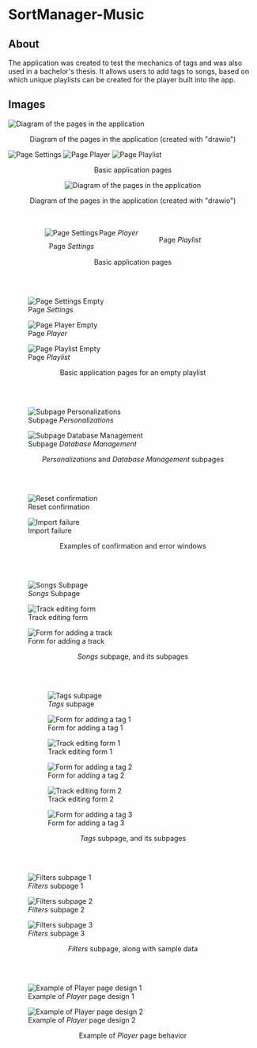 <!-- <head>
	<style>
        figure {
            text-align: center;
            margin: 0px;
        }
        figcaption {
            margin-top: 10px;
            font-style: italic;
        }
        .centered {
            display: flex;
            justify-content: center;
            gap: 2px;
        }
    </style>
</head>
<body> -->

# SortManager-Music

## About
The application was created to test the mechanics of tags and was also used in a bachelor's thesis. It allows users to add tags to songs, based on which unique playlists can be created for the player built into the app.

## Images

<!-- https://raw.githubusercontent.com/Cezary-Androsiuk/SortManager-Music-thesis/master/images -->
<!-- https://github.com/Cezary-Androsiuk/SortManager-Music-thesis/blob/master/images -->

![Diagram of the pages in the application](https://github.com/Cezary-Androsiuk/SortManager-Music-thesis/blob/master/images/O_qml_pages.drawio.png "Diagram of the pages in the application (created with drawio)") 
<p style="text-align: center;">Diagram of the pages in the application (created with "drawio")</p>

![Page Settings](https://github.com/Cezary-Androsiuk/SortManager-Music-thesis/blob/master/images/0_settings.png "Page Settings") ![Page Player](https://github.com/Cezary-Androsiuk/SortManager-Music-thesis/blob/master/images/1_player.png "Page Player") ![Page Playlist](https://github.com/Cezary-Androsiuk/SortManager-Music-thesis/blob/master/images/2_playlist.png "Page Playlist") 
<p style="text-align: center;">Basic application pages</p>

<div style="display: flex; justify-content: center; gap: 2px;">
    <figure style="text-align: center; margin: 0px;">
        <img src="https://github.com/Cezary-Androsiuk/SortManager-Music-thesis/blob/master/images/O_qml_pages.drawio.png" alt="Diagram of the pages in the application">
    </figure>
</div>
<p style="text-align: center;">Diagram of the pages in the application (created with "drawio")</p>
<br/>
<br/>

<div style="display: flex; justify-content: center; gap: 2px;">
    <figure style="text-align: center; margin: 0px;">
        <img src="https://github.com/Cezary-Androsiuk/SortManager-Music-thesis/blob/master/images/0_settings.png" alt="Page Settings">
        <figcaption style="margin-top: 10px;">Page <i>Settings</i></figcaption>
    </figure>
    <figure style="text-align: center; margin: 0px;">
        <img src="" alt="">
        <figcaption>Page <i>Player</i></figcaption>
    </figure>
    <figure>
        <img src="" alt="">
        <figcaption>Page <i>Playlist</i></figcaption>
    </figure>
</div>
<p style="text-align: center;">Basic application pages</p>
<br/>
<br/>

<div class="centered">
    <figure>
        <img src="https://github.com/Cezary-Androsiuk/SortManager-Music-thesis/blob/master/images/3_settings_empty_playlist.png" alt="Page Settings Empty">
        <figcaption>Page <i>Settings</i></figcaption>
    </figure>
    <figure>
        <img src="https://github.com/Cezary-Androsiuk/SortManager-Music-thesis/blob/master/images/4_player_empty_playlist.png" alt="Page Player Empty">
        <figcaption>Page <i>Player</i></figcaption>
    </figure>
    <figure>
        <img src="https://github.com/Cezary-Androsiuk/SortManager-Music-thesis/blob/master/images/5_playlist_empty_playlist.png" alt="Page Playlist Empty">
        <figcaption>Page <i>Playlist</i></figcaption>
    </figure>
</div>
<p style="text-align: center;">Basic application pages for an empty playlist</p>
<br/>
<br/>

<div class="centered">
    <figure>
        <img src="https://github.com/Cezary-Androsiuk/SortManager-Music-thesis/blob/master/images/6_personalizations.png" alt="Subpage Personalizations">
        <figcaption>Subpage <i>Personalizations</i></figcaption>
    </figure>
    <figure>
        <img src="https://github.com/Cezary-Androsiuk/SortManager-Music-thesis/blob/master/images/7_db_management.png" alt="Subpage Database Management">
        <figcaption>Subpage <i>Database Management</i></figcaption>
    </figure>
</div>
<p style="text-align: center;"><i>Personalizations</i> and <i>Database Management</i> subpages</p>
<br/>
<br/>

<div class="centered">
    <figure>
        <img src="https://github.com/Cezary-Androsiuk/SortManager-Music-thesis/blob/master/images/8_reset_confirm.png" alt="Reset confirmation">
        <figcaption>Reset confirmation</figcaption>
    </figure>
    <figure>
        <img src="https://github.com/Cezary-Androsiuk/SortManager-Music-thesis/blob/master/images/9_import_failed.png" alt="Import failure">
        <figcaption>Import failure</figcaption>
    </figure>
</div>
<p style="text-align: center;">Examples of confirmation and error windows</p>
<br/>
<br/>

<div class="centered">
    <figure>
        <img src="https://github.com/Cezary-Androsiuk/SortManager-Music-thesis/blob/master/images/A_subpage_songs.png" alt="Songs Subpage">
        <figcaption><i>Songs</i> Subpage</figcaption>
    </figure>
    <figure>
        <img src="https://github.com/Cezary-Androsiuk/SortManager-Music-thesis/blob/master/images/B_subsubpage_song_edit.png" alt="Track editing form">
        <figcaption>Track editing form</figcaption>
    </figure>
    <figure>
        <img src="https://github.com/Cezary-Androsiuk/SortManager-Music-thesis/blob/master/images/C_subsubpage_song_add.png" alt="Form for adding a track">
        <figcaption>Form for adding a track</figcaption>
    </figure>
</div>
<p style="text-align: center;"><i>Songs</i> subpage, and its subpages</p>
<br/>
<br/>

<div class="centered">
    <figure>
        <figure>
            <img src="https://github.com/Cezary-Androsiuk/SortManager-Music-thesis/blob/master/images/D_subpage_tags.png" alt="Tags subpage">
            <figcaption><i>Tags</i> subpage</figcaption>
        </figure>
        <figure>
            <img src="https://github.com/Cezary-Androsiuk/SortManager-Music-thesis/blob/master/images/G_subsubpage_tag_add_1.png" alt="Form for adding a tag 1">
            <figcaption>Form for adding a tag 1</figcaption>
        </figure>
    </figure>
    <figure>
        <figure>
            <img src="https://github.com/Cezary-Androsiuk/SortManager-Music-thesis/blob/master/images/E_subsubpage_tag_edit_1.png" alt="Track editing form 1">
            <figcaption>Track editing form 1</figcaption>
        </figure>
        <figure>
            <img src="https://github.com/Cezary-Androsiuk/SortManager-Music-thesis/blob/master/images/H_subsubpage_tag_add_2.png" alt="Form for adding a tag 2">
            <figcaption>Form for adding a tag 2</figcaption>
        </figure>
    </figure>
    <figure>
        <figure>
            <img src="https://github.com/Cezary-Androsiuk/SortManager-Music-thesis/blob/master/images/F_subsubpage_tag_edit_2.png" alt="Track editing form 2">
            <figcaption>Track editing form 2</figcaption>
        </figure>
        <figure>
            <img src="https://github.com/Cezary-Androsiuk/SortManager-Music-thesis/blob/master/images/I_subsubpage_tag_add_3.png" alt="Form for adding a tag 3">
            <figcaption>Form for adding a tag 3</figcaption>
        </figure>
    </figure>
</div>
<p style="text-align: center;"><i>Tags</i> subpage, and its subpages</p>
<br/>
<br/>

<div class="centered">
    <figure>
        <img src="https://github.com/Cezary-Androsiuk/SortManager-Music-thesis/blob/master/images/J_subpage_filters_1.png" alt="Filters subpage 1">
        <figcaption><i>Filters</i> subpage 1</figcaption>
    </figure>
    <figure>
        <img src="https://github.com/Cezary-Androsiuk/SortManager-Music-thesis/blob/master/images/K_subpage_filters_2.png" alt="Filters subpage 2">
        <figcaption><i>Filters</i> subpage 2</figcaption>
    </figure>
    <figure>
        <img src="https://github.com/Cezary-Androsiuk/SortManager-Music-thesis/blob/master/images/L_subpage_filters_3.png" alt="Filters subpage 3">
        <figcaption><i>Filters</i> subpage 3</figcaption>
    </figure>
</div>
<p style="text-align: center;"><i>Filters</i> subpage, along with sample data</p>
<br/>
<br/>

<div class="centered">
    <figure>
        <img src="https://github.com/Cezary-Androsiuk/SortManager-Music-thesis/blob/master/images/M_player_2.png" alt="Example of Player page design 1">
        <figcaption>Example of <i>Player</i> page design 1</figcaption>
    </figure>
    <figure>
        <img src="https://github.com/Cezary-Androsiuk/SortManager-Music-thesis/blob/master/images/N_player_3.png" alt="Example of Player page design 2">
        <figcaption>Example of <i>Player</i> page design 2</figcaption>
    </figure>
</div>
<p style="text-align: center;">Example of <i>Player</i> page behavior</p>
<br/>
<br/>

</body>